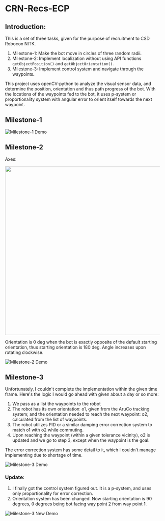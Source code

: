 # CRN-Recs-ECP

## Introduction:

This is a set of three tasks, given for the purpose of recruitment to CSD Robocon NITK.
1. Milestone-1: Make the bot move in circles of three random radii.
2. Milestone-2: Implement localization without using API functions ```getObjectPosition()``` and ```getObjectOrientation()```.
3. Milestone-3: Implement control system and navigate through the waypoints.

This project uses openCV-python to analyze the visual sensor data, and determine the position, orientation and thus path progress of the bot.
With the locations of the waypoints fed to the bot, it uses p-system or proportionality system with angular error to orient itself towards the next waypoint.

## Milestone-1 

![Milestone-1 Demo](https://github.com/user-attachments/assets/b3de9f7a-c8dd-4124-900d-aa3617484c55)

## Milestone-2 

Axes:

<img src="https://github.com/user-attachments/assets/837b01c3-3528-4383-88e6-d1df75b80423" width=550 height=550>

Orientation is 0 deg when the bot is exactly opposite of the default starting orientation, thus starting orientation is 180 deg. Angle increases upon rotating clockwise.

![Milestone-2 Demo](https://github.com/user-attachments/assets/6d9a0c07-bbbd-42df-8d13-bfbfca539fdb)

## Milestone-3

Unfortunately, I couldn't complete the implementation within the given time frame.
Here's the logic I would go ahead with given about a day or so more:
  1. We pass as a list the waypoints to the robot
  2. The robot has its own orientation: o1, given from the AruCo tracking system; and the orientation needed to reach the next waypoint: o2, calculated from the list of waypoints.
  3. The robot utilizes PID or a similar damping error correction system to match o1 with o2 while commuting.
  4. Upon reaching the waypoint (within a given tolerance vicinity), o2 is updated and we go to step 3, except when the waypoint is the goal.
     
The error correction system has some detail to it, which I couldn't manage implementing due to shortage of time.

![Milestone-3 Demo](https://github.com/user-attachments/assets/a976de8d-8ec2-4e07-85e4-148a2a70fed6)

### Update:
1. I finally got the control system figured out. It is a p-system, and uses only proportionality for error correction.
2. Orientation system has been changed. Now starting orientation is 90 degrees, 0 degrees being bot facing way point 2 from way point 1. 

![Milestone-3 New Demo](https://github.com/user-attachments/assets/f1bf7f55-4140-468d-869f-030671d469cc)











